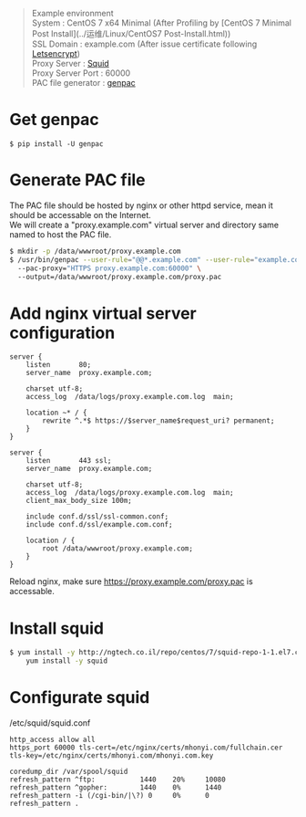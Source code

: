 > Example environment  
System : CentOS 7 x64 Minimal (After Profiling by [CentOS 7 Minimal Post Install](../运维/Linux/CentOS7 Post-Install.html))   
SSL Domain : example.com (After issue certificate following [Letsencrypt](../运维/Letsencrypt.html))  
Proxy Server : [Squid](http://www.squid-cache.org/)  
Proxy Server Port : 60000  
PAC file generator : [genpac](https://github.com/JinnLynn/genpac)

# Get genpac
`$ pip install -U genpac`

# Generate PAC file  
The PAC file should be hosted by nginx or other httpd service, mean it should be accessable on the Internet.  
We will create a "proxy.example.com" virtual server and directory same named to host the PAC file.
```bash
$ mkdir -p /data/wwwroot/proxy.example.com
$ /usr/bin/genpac --user-rule="@@*.example.com" --user-rule="example.com" \ 
  --pac-proxy="HTTPS proxy.example.com:60000" \ 
  --output=/data/wwwroot/proxy.example.com/proxy.pac
```

# Add nginx virtual server configuration
```text
server {
    listen       80;
    server_name  proxy.example.com;

    charset utf-8;
    access_log  /data/logs/proxy.example.com.log  main;

    location ~* / {
        rewrite ^.*$ https://$server_name$request_uri? permanent;
    }
}

server {
    listen       443 ssl;
    server_name  proxy.example.com;

    charset utf-8;
    access_log  /data/logs/proxy.example.com.log  main;
    client_max_body_size 100m;

    include conf.d/ssl/ssl-common.conf;
    include conf.d/ssl/example.com.conf;

    location / {
        root /data/wwwroot/proxy.example.com;
    }
}
```
Reload nginx, make sure https://proxy.example.com/proxy.pac is accessable.

# Install squid 
```bash
$ yum install -y http://ngtech.co.il/repo/centos/7/squid-repo-1-1.el7.centos.noarch.rpm && \
    yum install -y squid
```

# Configurate squid

/etc/squid/squid.conf
```text
http_access allow all
https_port 60000 tls-cert=/etc/nginx/certs/mhonyi.com/fullchain.cer tls-key=/etc/nginx/certs/mhonyi.com/mhonyi.com.key

coredump_dir /var/spool/squid
refresh_pattern ^ftp:           1440    20%     10080
refresh_pattern ^gopher:        1440    0%      1440
refresh_pattern -i (/cgi-bin/|\?) 0     0%      0
refresh_pattern .      
```
